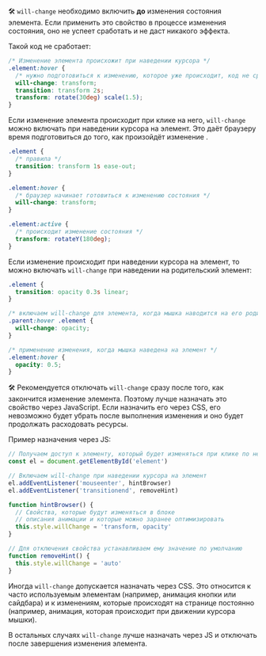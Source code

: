 🛠  `will-change` необходимо включить **до** изменения состояния элемента. Если применить это свойство в процессе изменения состояния, оно не успеет сработать и не даст никакого эффекта.

Такой код не сработает:

```css
/* Изменение элемента происхожит при наведении курсора */
.element:hover {
  /* нужно подготовиться к изменению, которое уже происходит, код не сработает */
  will-change: transform;
  transition: transform 2s;
  transform: rotate(30deg) scale(1.5);
}
```

Если изменение элемента происходит при клике на него, `will-change` можно включать при наведении курсора на элемент. Это даёт браузеру время подготовиться до того, как произойдёт изменение .

```css
.element {
  /* правила */
  transition: transform 1s ease-out;
}

.element:hover {
  /* браузер начинает готовиться к изменению состояния */
  will-change: transform;
}

.element:active {
  /* происходит изменение состояния */
  transform: rotateY(180deg);
}
```

Если изменение происходит при наведении курсора на элемент, то можно включать `will-change` при наведении на родительский элемент:

```css
.element {
  transition: opacity 0.3s linear;
}

/* включаем will-change для элемента, когда мышка наводится на его родительский элемент */
.parent:hover .element {
  will-change: opacity;
}

/* применение изменения, когда мышка наведена на элемент */
.element:hover {
  opacity: 0.5;
}
```

🛠  Рекомендуется отключать `will-change` сразу после того, как закончится изменение элемента. Поэтому лучше назначать это свойство через JavaScript. Если назначить его через CSS, его невозможно будет убрать после выполнения изменения и оно будет продолжать расходовать ресурсы.

Пример назначения через JS:

```js
// Получаем доступ к элементу, который будет изменяться при клике по нему
const el = document.getElementById('element')

// Включаем will-change при наведении курсора на элемент
el.addEventListener('mouseenter', hintBrowser)
el.addEventListener('transitionend', removeHint)

function hintBrowser() {
  // Свойства, которые будут изменяться в блоке
  // описания анимации и которые можно заранее оптимизировать
  this.style.willChange = 'transform, opacity'
}

// Для отключения свойства устанавливаем ему значение по умолчанию
function removeHint() {
  this.style.willChange = 'auto'
}
```

Иногда `will-change` допускается назначать через CSS. Это относится к часто используемым элементам (например, анимация кнопки или сайдбара) и к изменениям, которые происходят на странице постоянно (например, анимация, которая происходит при движении курсора мышки).

В остальных случаях `will-change` лучше назначать через JS и отключать после завершения изменения элемента.
